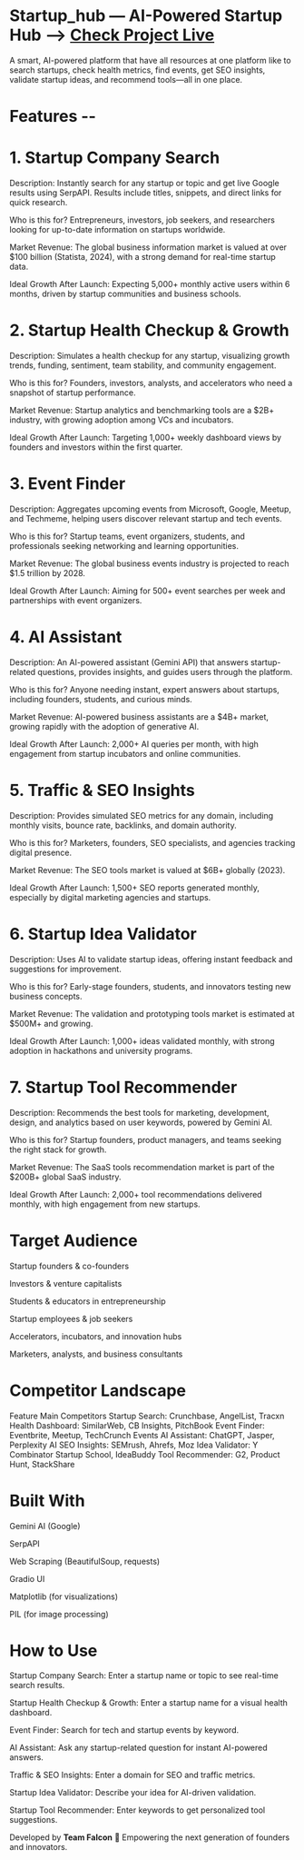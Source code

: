 # Startup_hub  —  AI-Powered Startup Hub --> [Check Project Live](https://startup-hub.onrender.com)

A smart, AI-powered platform that have all resources at one platform like to search startups, check health metrics, find events, get SEO insights, validate startup ideas, and recommend tools—all in one place.

# Features --
# 1. Startup Company Search
Description:
Instantly search for any startup or topic and get live Google results using SerpAPI. Results include titles, snippets, and direct links for quick research.

Who is this for?
Entrepreneurs, investors, job seekers, and researchers looking for up-to-date information on startups worldwide.

Market Revenue:
The global business information market is valued at over $100 billion (Statista, 2024), with a strong demand for real-time startup data.

Ideal Growth After Launch:
Expecting 5,000+ monthly active users within 6 months, driven by startup communities and business schools.

# 2. Startup Health Checkup & Growth
Description:
Simulates a health checkup for any startup, visualizing growth trends, funding, sentiment, team stability, and community engagement.

Who is this for?
Founders, investors, analysts, and accelerators who need a snapshot of startup performance.

Market Revenue:
Startup analytics and benchmarking tools are a $2B+ industry, with growing adoption among VCs and incubators.

Ideal Growth After Launch:
Targeting 1,000+ weekly dashboard views by founders and investors within the first quarter.

# 3. Event Finder
Description:
Aggregates upcoming events from Microsoft, Google, Meetup, and Techmeme, helping users discover relevant startup and tech events.

Who is this for?
Startup teams, event organizers, students, and professionals seeking networking and learning opportunities.

Market Revenue:
The global business events industry is projected to reach $1.5 trillion by 2028.

Ideal Growth After Launch:
Aiming for 500+ event searches per week and partnerships with event organizers.

# 4. AI Assistant
Description:
An AI-powered assistant (Gemini API) that answers startup-related questions, provides insights, and guides users through the platform.

Who is this for?
Anyone needing instant, expert answers about startups, including founders, students, and curious minds.

Market Revenue:
AI-powered business assistants are a $4B+ market, growing rapidly with the adoption of generative AI.

Ideal Growth After Launch:
2,000+ AI queries per month, with high engagement from startup incubators and online communities.

# 5. Traffic & SEO Insights
Description:
Provides simulated SEO metrics for any domain, including monthly visits, bounce rate, backlinks, and domain authority.

Who is this for?
Marketers, founders, SEO specialists, and agencies tracking digital presence.

Market Revenue:
The SEO tools market is valued at $6B+ globally (2023).

Ideal Growth After Launch:
1,500+ SEO reports generated monthly, especially by digital marketing agencies and startups.

# 6. Startup Idea Validator
Description:
Uses AI to validate startup ideas, offering instant feedback and suggestions for improvement.

Who is this for?
Early-stage founders, students, and innovators testing new business concepts.

Market Revenue:
The validation and prototyping tools market is estimated at $500M+ and growing.

Ideal Growth After Launch:
1,000+ ideas validated monthly, with strong adoption in hackathons and university programs.

# 7. Startup Tool Recommender
Description:
Recommends the best tools for marketing, development, design, and analytics based on user keywords, powered by Gemini AI.

Who is this for?
Startup founders, product managers, and teams seeking the right stack for growth.

Market Revenue:
The SaaS tools recommendation market is part of the $200B+ global SaaS industry.

Ideal Growth After Launch:
2,000+ tool recommendations delivered monthly, with high engagement from new startups.


# Target Audience
Startup founders & co-founders

Investors & venture capitalists

Students & educators in entrepreneurship

Startup employees & job seekers

Accelerators, incubators, and innovation hubs

Marketers, analysts, and business consultants

# Competitor Landscape
Feature	Main Competitors
Startup Search:	Crunchbase, AngelList, Tracxn
Health Dashboard: SimilarWeb, CB Insights, PitchBook
Event Finder:	Eventbrite, Meetup, TechCrunch Events
AI Assistant:	ChatGPT, Jasper, Perplexity AI
SEO Insights:	SEMrush, Ahrefs, Moz
Idea Validator:	Y Combinator Startup School, IdeaBuddy
Tool Recommender:	G2, Product Hunt, StackShare

# Built With
Gemini AI (Google)

SerpAPI

Web Scraping (BeautifulSoup, requests)

Gradio UI

Matplotlib (for visualizations)

PIL (for image processing)

# How to Use
Startup Company Search: Enter a startup name or topic to see real-time search results.

Startup Health Checkup & Growth: Enter a startup name for a visual health dashboard.

Event Finder: Search for tech and startup events by keyword.

AI Assistant: Ask any startup-related question for instant AI-powered answers.

Traffic & SEO Insights: Enter a domain for SEO and traffic metrics.

Startup Idea Validator: Describe your idea for AI-driven validation.

Startup Tool Recommender: Enter keywords to get personalized tool suggestions.


Developed by **Team Falcon** 🦅
Empowering the next generation of founders and innovators.
